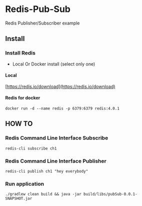 # Redis-Pub-Sub
Redis Publisher/Subscriber example
## Install
### Install Redis
* Local Or Docker install (select only one)
#### Local
[https://redis.io/download](https://redis.io/download) <br>
#### Redis for docker
```
docker run -d --name redis -p 6379:6379 redis:4.0.1
```
## HOW TO
### Redis Command Line Interface Subscribe  
```
redis-cli subscribe ch1
```
### Redis Command Line Interface Publisher
```
redis-cli publish ch1 "hey everybody"
```
### Run application
```
./gradlew clean build && java -jar build/libs/pubSub-0.0.1-SNAPSHOT.jar
```
